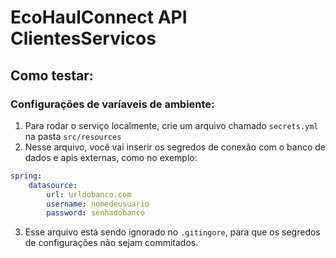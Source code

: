 # EcoHaulConnect API ClientesServicos

## Como testar:

### Configurações de varíaveis de ambiente:

1. Para rodar o serviço localmente, crie um arquivo chamado `secrets.yml` na pasta `src/resources`
2. Nesse arquivo, você vai inserir os segredos de conexão com o banco de dados e apis externas, como no exemplo:

```yml
spring:
	datasource:
		url: urldobanco.com
		username: nomedeusuario
		password: senhadobanco
```
3. Esse arquivo está sendo ignorado no `.gitingore`, para que os segredos de configurações não sejam commitados.
